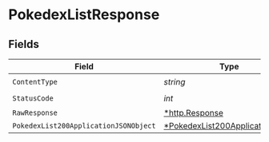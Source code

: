 # PokedexListResponse


## Fields

| Field                                                                                      | Type                                                                                       | Required                                                                                   | Description                                                                                |
| ------------------------------------------------------------------------------------------ | ------------------------------------------------------------------------------------------ | ------------------------------------------------------------------------------------------ | ------------------------------------------------------------------------------------------ |
| `ContentType`                                                                              | *string*                                                                                   | :heavy_check_mark:                                                                         | N/A                                                                                        |
| `StatusCode`                                                                               | *int*                                                                                      | :heavy_check_mark:                                                                         | N/A                                                                                        |
| `RawResponse`                                                                              | [*http.Response](https://pkg.go.dev/net/http#Response)                                     | :heavy_minus_sign:                                                                         | N/A                                                                                        |
| `PokedexList200ApplicationJSONObject`                                                      | [*PokedexList200ApplicationJSON](../../models/operations/pokedexlist200applicationjson.md) | :heavy_minus_sign:                                                                         | OK                                                                                         |